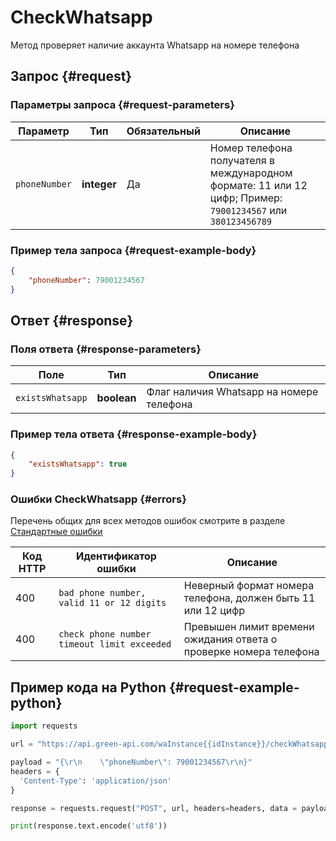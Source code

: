 # CheckWhatsapp

Метод проверяет наличие аккаунта Whatsapp на номере телефона

## Запрос {#request}

### Параметры запроса {#request-parameters}

Параметр | Тип | Обязательный | Описание
----- | ----- | ----- | -----
`phoneNumber` | **integer** | Да | Номер телефона получателя в международном формате: 11 или 12 цифр; Пример: `79001234567` или `380123456789`

### Пример тела запроса {#request-example-body}

```json
{
    "phoneNumber": 79001234567
}
```

## Ответ {#response}

### Поля ответа {#response-parameters}

Поле | Тип |  Описание
----- | ----- | ----- 
`existsWhatsapp` | **boolean** | Флаг наличия Whatsapp на номере телефона

### Пример тела ответа {#response-example-body}

```json
{
    "existsWhatsapp": true
}
```

### Ошибки CheckWhatsapp {#errors}

Перечень общих для всех методов ошибок смотрите в разделе [Стандартные ошибки](/api/common-errors)

Код HTTP | Идентификатор ошибки | Описание
----- | ----- | -----
400 | `bad phone number, valid 11 or 12 digits` | Неверный формат номера телефона, должен быть 11 или 12 цифр
400 | `check phone number timeout limit exceeded` | Превышен лимит времени ожидания ответа о проверке номера телефона

## Пример кода на Python  {#request-example-python}

```python
import requests

url = "https://api.green-api.com/waInstance{{idInstance}}/checkWhatsapp/{{apiTokenInstance}}"

payload = "{\r\n    \"phoneNumber\": 79001234567\r\n}"
headers = {
  'Content-Type': 'application/json'
}

response = requests.request("POST", url, headers=headers, data = payload)

print(response.text.encode('utf8'))
```